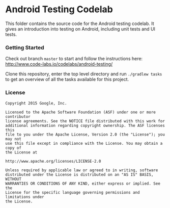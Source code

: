 # Android Testing Codelab

This folder contains the source code for the Android testing codelab. It gives an introduction into testing on Android, including unit tests and UI tests. 

### Getting Started

Check out branch `master` to start and follow the instructions here: http://www.code-labs.io/codelabs/android-testing/


Clone this repository, enter the top level directory and run <code>./gradlew tasks</code> to get an overview of all the tasks available for this project.

### License


```
Copyright 2015 Google, Inc.

Licensed to the Apache Software Foundation (ASF) under one or more contributor
license agreements. See the NOTICE file distributed with this work for
additional information regarding copyright ownership. The ASF licenses this
file to you under the Apache License, Version 2.0 (the "License"); you may not
use this file except in compliance with the License. You may obtain a copy of
the License at

http://www.apache.org/licenses/LICENSE-2.0

Unless required by applicable law or agreed to in writing, software
distributed under the License is distributed on an "AS IS" BASIS, WITHOUT
WARRANTIES OR CONDITIONS OF ANY KIND, either express or implied. See the
License for the specific language governing permissions and limitations under
the License.
```
